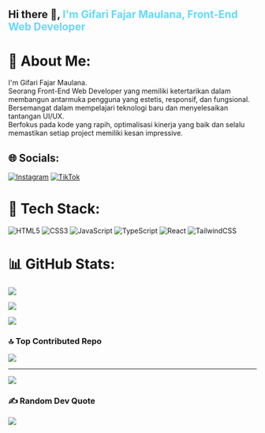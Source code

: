 ## Hi there 👋, <span style="color:#61DAFB;">I'm Gifari Fajar Maulana, Front-End Web Developer</span>

# 💫 About Me:

I'm Gifari Fajar Maulana.<br>Seorang Front-End Web Developer yang memiliki ketertarikan dalam membangun antarmuka pengguna yang estetis, responsif, dan fungsional.<br>Bersemangat dalam mempelajari teknologi baru dan menyelesaikan tantangan UI/UX.<br>Berfokus pada kode yang rapih, optimalisasi kinerja yang baik dan selalu memastikan setiap project memiliki kesan impressive.

## 🌐 Socials:

[![Instagram](https://img.shields.io/badge/Instagram-%23E4405F.svg?logo=Instagram&logoColor=white)](https://instagram.com/FajarVerse_62) [![TikTok](https://img.shields.io/badge/TikTok-%23000000.svg?logo=TikTok&logoColor=white)](https://tiktok.com/@FajarVerse)

# 🎯 Tech Stack:

![HTML5](https://img.shields.io/badge/html5-%23E34F26.svg?style=flat&logo=html5&logoColor=white) ![CSS3](https://img.shields.io/badge/css3-%231572B6.svg?style=flat&logo=css3&logoColor=white) ![JavaScript](https://img.shields.io/badge/javascript-%23323330.svg?style=flat&logo=javascript&logoColor=%23F7DF1E) ![TypeScript](https://img.shields.io/badge/typescript-%23007ACC.svg?style=flat&logo=typescript&logoColor=white) ![React](https://img.shields.io/badge/react-%2320232a.svg?style=flat&logo=react&logoColor=%2361DAFB) ![TailwindCSS](https://img.shields.io/badge/tailwindcss-%2338B2AC.svg?style=flat&logo=tailwind-css&logoColor=white)

# 📊 GitHub Stats:

![](https://github-readme-stats.vercel.app/api?username=FajarVerse&theme=react&hide_border=false&include_all_commits=false&count_private=false)

![](https://github-readme-streak-stats.herokuapp.com/?user=FajarVerse&theme=react&hide_border=false)

![](https://github-readme-stats.vercel.app/api/top-langs/?username=FajarVerse&theme=react&hide_border=false&include_all_commits=false&count_private=false&layout=compact)

### 🔝 Top Contributed Repo

![](https://github-contributor-stats.vercel.app/api?username=FajarVerse&limit=5&theme=react&combine_all_yearly_contributions=true)

---

[![](https://visitcount.itsvg.in/api?id=FajarVerse&icon=8&color=0)](https://visitcount.itsvg.in)

### ✍️ Random Dev Quote

![](https://quotes-github-readme.vercel.app/api?type=horizontal&theme=tokyonight)
